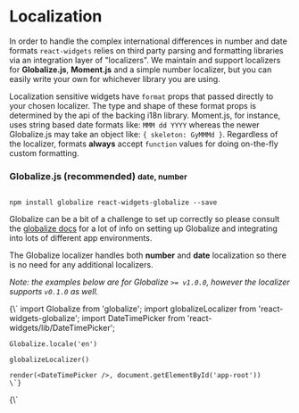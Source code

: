 # Localization

In order to handle the complex international differences in number and date formats `react-widgets` relies on third party
parsing and formatting libraries via an integration layer of "localizers". We maintain and support localizers
for __Globalize.js__, __Moment.js__ and a simple number localizer, but you can easily write
your own for whichever library you are using.

Localization sensitive widgets have `format` props that passed directly to your chosen localizer. The type and shape
of these format props is determined by the api of the backing i18n library. Moment.js, for instance,
uses string based date formats like: `MMM dd YYYY` whereas the newer Globalize.js may take an object like:
`{ skeleton: GyMMMd }`. Regardless of the localizer, formats **always** accept `function` values for doing on-the-fly custom
formatting.

### Globalize.js (recommended) <small>date, number</small>

<pre><code>
npm install globalize react-widgets-globalize --save
</code></pre>

Globalize can be a bit of a challenge to set up correctly so please consult the [globalize docs](https://github.com/jquery/globalize#getting-started) for a lot of info on setting up
Globalize and integrating into lots of different app environments.

The Globalize localizer handles both __number__ and __date__ localization so there is no need for any additional
localizers.

_Note: the examples below are for Globalize `>= v1.0.0`, however the localizer supports `v0.1.0` as well._

<TabbedCodeBlock>
  <Tab title="webpack globalize plugin">
    {\`
    import Globalize from 'globalize';
    import globalizeLocalizer from 'react-widgets-globalize';
    import DateTimePicker from 'react-widgets/lib/DateTimePicker';

    Globalize.locale('en')

    globalizeLocalizer()

    render(<DateTimePicker />, document.getElementById('app-root'))
    \`}
  </Tab>
  <Tab title="browser globals">
    {\`
    <script src='node_modules/react-widgets/dist/react-widgets.js'></script>
    <script src='node_modules/react-widgets-globalize/dist/react-widgets-globalize.js'></script>
    <script>
      var DateTimePicker = ReactWidgets.DateTimePicker;

      ReactDOM.render(<DateTimePicker />, document.getElementById('app-root'))
    </script>
    \`}
  </Tab>
</TabbedCodeBlock>

While you _can_ use option objects and raw pattern strings directly as `format`s with react-widgets. It's [recommended](https://github.com/globalizejs/globalize#compilation-and-the-runtime-modules) that you
use _statically_ determinable formatter functions instead. These can be extracted as part of your application's
build step and compiled, ensuring applications only include exactly the i18n data needed.

```js
// dates
let monthYearFormatter = Globalize.dateFormatter({ raw: 'mmm YY' });
let monthYearParser = Globalize.dateParser({ raw: 'mmm YY' });

// numbers
let percentFormatter = Globalize.numberFormatter({
  style: 'percent',
  maximumFractionDigits: 2
});
let percentParser = Globalize.numberParser({
  style: 'percent',
  maximumFractionDigits: 2
});

return (
  <div>
    <DateTimePicker
      format={monthYearFormatter}
      parse={monthYearParser}
    />
    <NumberPicker
      format={percentFormatter}
      parse={percentParser}
    />

    {/* this is also supported but leads to much larger bundles */}
    <DateTimePicker format="mmm YY" />
    <NumberPicker current={{ currency: 'USD', style: 'accounting' }} />
  </div>
)
```

### Moment.js <small>date</small>

<pre><code>
npm install moment react-widgets-moment --save
</code></pre>

Again see the official [Moment docs](http://momentjs.com/) for information on integrating Moment into your build
pipeline effectively.

Moment only provides __date__ localization, if you also need Number localization consider
the __simple-number__ localizer below, or Globalize.js.

<TabbedCodeBlock>
  <Tab title="webpack">
    {\`
    import Moment from 'moment'
    import momentLocalizer from 'react-widgets-moment';
    import DateTimePicker from 'react-widgets/lib/DateTimePicker';

    Moment.locale('en')
    momentLocalizer()

    render(<DateTimePicker />, document.getElementById('app-root'))
    \`}
  </Tab>
  <Tab title="browser globals">
    {\`
    <script src='node_modules/react-widgets/dist/react-widgets.js'></script>
    <script src='node_modules/react-widgets-moment/dist/react-widgets-moment.js'></script>
    <script>
      var DateTimePicker = ReactWidgets.DateTimePicker;

      ReactDOM.render(<DateTimePicker />, document.getElementById('app-root'))
    </script>
    \`}
  </Tab>
</TabbedCodeBlock>


Moment [format](http://momentjs.com/docs/#/displaying/format/) props accept `string`s

```js

<DateTimePicker format='mmm YYY' />

```

### Simple Number <small>number</small>

The `simple-number` localizer provides a minimal number formatting and parsing strategy. Its best when you don't need
robust locale support for currencies, and numbers;

```js
var numberLocalizer = require('react-widgets/lib/localizers/simple-number')

numberLocalizer();
```

Or

```html
<script src='node_modules/react-widgets/dist/react-widgets.js'></script>
<script src='node_modules/react-widgets/dist/react-widgets-simple-number.js'></script>
```

<TabbedCodeBlock>
  <Tab title="webpack globalize plugin">
    {\`
    import simpleNumberLocalizer from 'react-widgets-simple-number';
    import NumberPicker from 'react-widgets/lib/NumberPicker';

    simpleNumberLocalizer()

    render(<NumberPicker />, document.getElementById('app-root'))
    \`}
  </Tab>
  <Tab title="browser globals">
    {\`
    <script src='node_modules/react-widgets/dist/react-widgets.js'></script>
    <script src='node_modules/react-widgets-simple-number/dist/react-widgets-simple-number.js'></script>
    <script>
      var NumberPicker = ReactWidgets.NumberPicker;

      ReactDOM.render(<NumberPicker />, document.getElementById('app-root'))
    </script>
    \`}
  </Tab>
</TabbedCodeBlock>

Check out the documentation for [format-number-with-string](https://www.npmjs.com/package/format-number-with-string) for
a complete guide to its format syntax.

```js
<NumberPicker format='-$#,###.00' />
```

## Creating a Localizer

Creating a localizer is as easy as providing `react-widgets` an localizer options object.
Localizers must provide `parse()` and `format()` functions as well as provide default values for all the
required formats the widgets need.

Formats can be whatever type your localization strategy requires (strings, objects, etc), however functions are
always valid. The default formats, for example, can be strings or functions.
If you wanted to use the built-in `Intl` api's for formatting, formats might be an options object to
pass to `Intl.DateTimeFormat()`. Function formats are called automatically by the localizer with the `value`,
the `culture` string and the localizer instance.

```js
var localizer = {

  formats: {
    day: 'DD',
    month: 'mmm',
    // we always pass a function for more advanced formats such as returning a year 'range'
    // to represent a decade e.g "2000 - 2009". Notice the localizer instance is the third argument,
    // which can be used to format or parse as needed.
    decade: (date, culture, localizer) => {
      return localizer.format(date, 'YYYY') + ' - ' + localizer.format(lastYearOfDecade(date), 'YYYY')
    }
  },

  parse(value, format, cultureStr){
    return parsedDate
  },

  format(value, format, cultureStr){
    return formattedDatestring
  }
}

ReactWidgets.setDateLocalizer(localizer)
```

## Localizer Api

### `DateLocalizer`

An Object implementing the following api.

```
type Localizer = {
  propType: PropType?
  firstOfWeek: (culture: string) => number
  parse: (date: string, format: string|object, culture: string?)=> Date | null
  format: (date: Date, format: string|object, culture: string?)=> string
  formats: {
    default: string | object | function
    date: string | object | function
    footer: string | object | function
    dayOfMonth: string | object | function
    year: string | object | function
    decade: string | object | function
    century: string | object | function
  }
}
```

#### required formats
_Localizers must provide default values for each required format._

- `default`: the default date display format, generally a "long" format showing both date and time
- `date`: A date only format
- `time`: A time only format
- `header`: The heading of the Calendar month view, contextualizes the current month, e.g. "Jan 2014"
- `footer`: The Calendar footer format, for displaying Today's date
- `dayOfMonth`: The day of the month
- `month`: Month name, used in the Year view of the Calendar
- `year`: year format, used in the Decade view of the Calendar
- `decade`: a decade format, used in the Century view of the Calendar, eg. "2010 - 2019"
- `century`: A century format, used the in the Calendar heading


#### `propType` (optional)
A React PropType that is used to validate the Date formats

#### `parse`
Convert a locale formatted string to a JavaScript Date object.

```
function(
  value: string,
  format: string|object,
  culture: ?string
): Date | null
```

#### `format`
Convert a Date object to a locale specific string

```
function(
  value: Date,
  format: string|object,
  culture: ?string
): string
```

#### `firstOfWeek`

Return the locale specific first day of the week from 0 (Sunday) to 6 (Saturday).

```
function(
  culture: ?string
): number
```

### `NumberLocalizer`

An Object implementing the following api.

```
{
  propType: ?PropType,
  formats: {
    default: string|object;
  };
  parse: (num: string, format: string|object, culture: ?string)=> number | null;
  format: (num: number, format: string|object, culture: ?string)=> string;
  precision: (format: ?string|object) => number;
  decimalChar: (format: string|object, culture: ?string) => string;
}
```

#### required formats
_Localizers must provide default values for each required format._

- `default` The number picker display format.

#### `propType` (optional)
A React PropType that is used to validate the number formats.

#### `parse`
Convert a locale specific string to a JavaScript Number.

```
function(
 value: number,
 culture: ?string
): number | null
```

#### `format`

Convert a Number to a locale specific string.

```
function(
  value: number,
  format: string|object,
  culture: ?string
): string
```

#### `decimalChar` (default: `'.'`)

Return the decimal separator character.

```
function(
 format: string|object;
 culture: ?string
): string
```

#### `precision`

Return the decimal precision for a given format or culture. Necessary for dealing with the quirks of floating point math.

```
function(
 format: string|object;
 culture: ?string
): number | null
```
